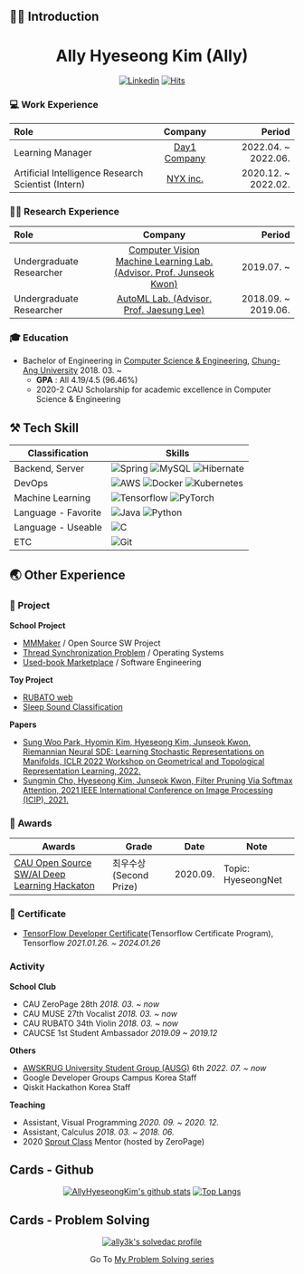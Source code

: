 ## 🙋‍♂️ Introduction
<div align="center">
<h1>Ally Hyeseong Kim (Ally)</h1>

[![Linkedin](https://img.shields.io/badge/-LinkedIn-blue?style=flat-square&logo=Linkedin&logoColor=white)](https://www.linkedin.com/in/AllyHyeseongKim/)
[![Hits](https://hits.seeyoufarm.com/api/count/incr/badge.svg?url=https%3A%2F%2Fgithub.com%2Finclue)](https://github.com/AllyHyeseongKim)
</div>

<!--[![Blog](http://img.shields.io/badge/-Tech%20blog-black?style=flat-square&logo=blogger&logoColor=white)](https://velog.io/@ally3k)-->

### 💻 Work Experience
| Role | Company | Period |
|:---|:---:|---:|
| Learning Manager | [Day1 Company](https://day1company.co.kr) | 2022.04. ~ 2022.06. |
| Artificial Intelligence Research Scientist (Intern) | [NYX inc.](http://gosleep.kr) | 2020.12. ~ 2022.02. |

### 👩‍🔬 Research Experience
| Role | Company | Period |
|:---|:---:|---:|
| Undergraduate Researcher | [Computer Vision Machine Learning Lab. <br />(Advisor. Prof. Junseok Kwon)](https://sites.google.com/view/cau-cvml/) | 2019.07. ~ |
| Undergraduate Researcher | [AutoML Lab. (Advisor. Prof. Jaesung Lee)](http://ml.cau.ac.kr) | 2018.09. ~ 2019.06. |

### 🎓 Education
- Bachelor of Engineering in [Computer Science & Engineering](https://cse.cau.ac.kr/main.php), [Chung-Ang University](https://www.cau.ac.kr/index.do) 2018. 03. ~
  - **GPA** : All 4.19/4.5 (96.46%)
  - 2020-2 CAU Scholarship for academic excellence in Computer Science & Engineering

## ⚒ Tech Skill
|Classification|Skills|
|---|---|
|Backend, Server| ![Spring](https://img.shields.io/badge/spring-%236DB33F.svg?style=for-the-badge&logo=spring&logoColor=white) ![MySQL](https://img.shields.io/badge/mysql-%2300f.svg?style=for-the-badge&logo=mysql&logoColor=white) ![Hibernate](https://img.shields.io/badge/hibernate-59666C.svg?style=for-the-badge&logo=hibernate&logoColor=white)||
|DevOps|![AWS](https://img.shields.io/badge/AWS-%23FF9900.svg?style=for-the-badge&logo=amazon-aws&logoColor=white) ![Docker](https://img.shields.io/badge/docker-%230db7ed.svg?style=for-the-badge&logo=docker&logoColor=white) ![Kubernetes](https://img.shields.io/badge/kubernetes-%23326ce5.svg?style=for-the-badge&logo=kubernetes&logoColor=white)|
|Machine Learning| ![Tensorflow](https://img.shields.io/badge/Tensorflow-FF6F00.svg?style=for-the-badge&logo=tensorflow&logoColor=white) ![PyTorch](https://img.shields.io/badge/PyTorch-EE4C2C.svg?style=for-the-badge&logo=PyTorch&logoColor=white)
|Language - Favorite| ![Java](https://img.shields.io/badge/java-%23ED8B00.svg?style=for-the-badge&logo=java&logoColor=white) ![Python](https://img.shields.io/badge/python-3670A0?style=for-the-badge&logo=python&logoColor=ffdd54)|
|Language - Useable| ![C](https://img.shields.io/badge/c-%2300599C.svg?style=for-the-badge&logo=c&logoColor=white)
|ETC| ![Git](https://img.shields.io/badge/git-%23F05033.svg?style=for-the-badge&logo=git&logoColor=white)|

## 🌏 Other Experience
### 📝 Project
**School Project**
 - [MMMaker](https://github.com/C4Ution/MMMaker) / Open Source SW Project
 - [Thread Synchronization Problem](https://github.com/AllyHyeseongKim/CAU15841_OperatingSystems) / Operating Systems
 - [Used-book Marketplace](https://github.com/AllyHyeseongKim/CAU11708_SoftwareEngineering/tree/master/Used-book_Marketplace) / Software Engineering

**Toy Project**
 - [RUBATO web](https://github.com/cau-rubato)
 - [Sleep Sound Classification](https://github.com/AllyHyeseongKim/Sleep-Sound-Classification)

**Papers**
- [Sung Woo Park, Hyomin Kim, Hyeseong Kim, Junseok Kwon, Riemannian Neural SDE: Learning Stochastic Representations on Manifolds, ICLR 2022 Workshop on Geometrical and Topological Representation Learning, 2022.](https://openreview.net/pdf?id=SF8lkH-J6e9)
- [Sungmin Cho, Hyeseong Kim, Junseok Kwon, Filter Pruning Via Softmax Attention, 2021 IEEE International Conference on Image Processing (ICIP), 2021.](https://ieeexplore.ieee.org/stamp/stamp.jsp?arnumber=9506724)

### 🏅 Awards
|Awards|Grade|Date|Note|
|---|---|---|---|
|[CAU Open Source SW/AI Deep Learning Hackaton](https://www.swaicau.com/data/file/exhibit_2020/3698592639_Xe8RamyL_1d80fe9c0e153bdc26741e4c0f43cad6078724e9.jpg)|최우수상(Second Prize)|2020.09.|Topic: HyeseongNet|

### 📜 Certificate
 - [TensorFlow Developer Certificate](https://www.credential.net/f8ebc184-1d71-4edc-ab4e-29f8ee409b7d)(Tensorflow Certificate Program), Tensorflow *2021.01.26. ~ 2024.01.26*

### Activity
**School Club**
 - CAU ZeroPage 28th *2018. 03. ~ now*
 - CAU MUSE 27th Vocalist *2018. 03. ~ now*
 - CAU RUBATO 34th Violin *2018. 03. ~ now*
 - CAUCSE 1st Student Ambassador *2019.09 ~ 2019.12*

**Others**
- [AWSKRUG University Student Group (AUSG)](https://ausg.me) 6th *2022. 07. ~ now*
- Google Developer Groups Campus Korea Staff
- Qiskit Hackathon Korea Staff
<!--
**Presentation**
-->
**Teaching**
 - Assistant, Visual Programming *2020. 09. ~ 2020. 12.*
 - Assistant, Calculus *2018. 03. ~ 2018. 06.*
 - 2020 [Sprout Class](https://wiki.zeropage.org/wiki.php/새싹교실/2020/알수없는파이썬과ML맛) Mentor (hosted by ZeroPage)

## Cards - Github
<div align="center">

[![AllyHyeseongKim's github stats](https://github-readme-stats.vercel.app/api?username=AllyHyeseongKim&show_icons=true&hide_border=true)](https://github.com/AllyHyeseongKim)
[![Top Langs](https://github-readme-stats.vercel.app/api/top-langs/?username=AllyHyeseongKim&layout=compact&langs_count=8)](https://github.com/AllyHyeseongKim)

</div>

## Cards - Problem Solving
<div align="center">

[![ally3k's solvedac profile](http://mazassumnida.wtf/api/v2/generate_badge?boj=ally3k)](https://solved.ac/profile/ally3k)

</div>

<div align="center">
 
Go To [My Problem Solving series](https://velog.io/@ally3k/series/Algorithm)

</div>
